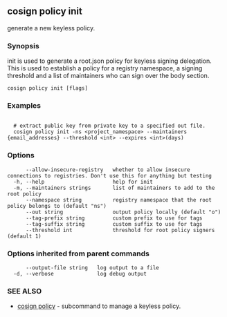 ## cosign policy init

generate a new keyless policy.

### Synopsis

init is used to generate a root.json policy
for keyless signing delegation. This is used to establish a policy for a registry namespace,
a signing threshold and a list of maintainers who can sign over the body section.

```
cosign policy init [flags]
```

### Examples

```

  # extract public key from private key to a specified out file.
  cosign policy init -ns <project_namespace> --maintainers {email_addresses} --threshold <int> --expires <int>(days)
```

### Options

```
      --allow-insecure-registry   whether to allow insecure connections to registries. Don't use this for anything but testing
  -h, --help                      help for init
  -m, --maintainers strings       list of maintainers to add to the root policy
      --namespace string          registry namespace that the root policy belongs to (default "ns")
      --out string                output policy locally (default "o")
      --tag-prefix string         custom prefix to use for tags
      --tag-suffix string         custom suffix to use for tags
      --threshold int             threshold for root policy signers (default 1)
```

### Options inherited from parent commands

```
      --output-file string   log output to a file
  -d, --verbose              log debug output
```

### SEE ALSO

* [cosign policy](cosign_policy.md)	 - subcommand to manage a keyless policy.


